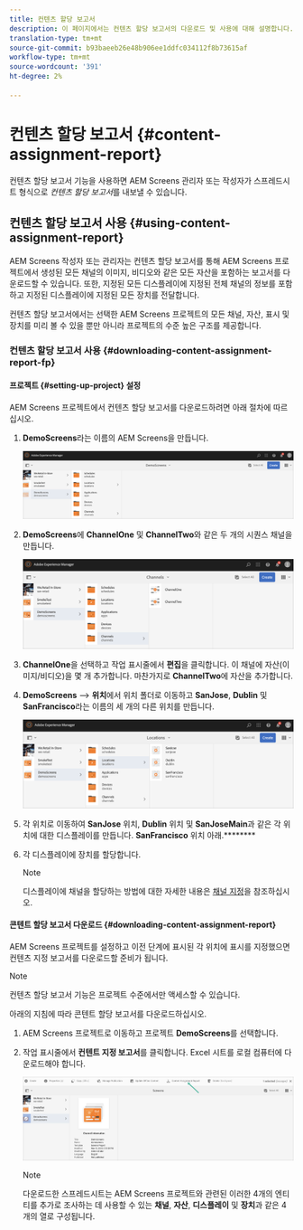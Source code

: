 ```yaml
---
title: 컨텐츠 할당 보고서
description: 이 페이지에서는 컨텐츠 할당 보고서의 다운로드 및 사용에 대해 설명합니다.
translation-type: tm+mt
source-git-commit: b93baeeb26e48b906ee1ddfc034112f8b73615af
workflow-type: tm+mt
source-wordcount: '391'
ht-degree: 2%

---
```



# 컨텐츠 할당 보고서 {#content-assignment-report}

컨텐츠 할당 보고서 기능을 사용하면 AEM Screens 관리자 또는 작성자가 스프레드시트 형식으로 *컨텐츠 할당 보고서*&#x200B;를 내보낼 수 있습니다.

## 컨텐츠 할당 보고서 사용 {#using-content-assignment-report}

AEM Screens 작성자 또는 관리자는 컨텐츠 할당 보고서를 통해 AEM Screens 프로젝트에서 생성된 모든 채널의 이미지, 비디오와 같은 모든 자산을 포함하는 보고서를 다운로드할 수 있습니다. 또한, 지정된 모든 디스플레이에 지정된 전체 채널의 정보를 포함하고 지정된 디스플레이에 지정된 모든 장치를 전달합니다.

컨텐츠 할당 보고서에서는 선택한 AEM Screens 프로젝트의 모든 채널, 자산, 표시 및 장치를 미리 볼 수 있을 뿐만 아니라 프로젝트의 수준 높은 구조를 제공합니다.

### 컨텐츠 할당 보고서 사용 {#downloading-content-assignment-report-fp}

#### 프로젝트 {#setting-up-project} 설정

AEM Screens 프로젝트에서 컨텐츠 할당 보고서를 다운로드하려면 아래 절차에 따르십시오.

1. **DemoScreens**&#x200B;라는 이름의 AEM Screens을 만듭니다.

   ![이미지](/help/user-guide/assets/content-assignment-report/car-1.png)

1. **DemoScreens**&#x200B;에 **ChannelOne** 및 **ChannelTwo**&#x200B;와 같은 두 개의 시퀀스 채널을 만듭니다.

   ![이미지](/help/user-guide/assets/content-assignment-report/car-2.png)

1. **ChannelOne**&#x200B;을 선택하고 작업 표시줄에서 **편집**&#x200B;을 클릭합니다. 이 채널에 자산(이미지/비디오)을 몇 개 추가합니다. 마찬가지로 **ChannelTwo**&#x200B;에 자산을 추가합니다.

1. **DemoScreens** —> **위치**&#x200B;에서 위치 폴더로 이동하고 **SanJose**, **Dublin** 및 **SanFrancisco**&#x200B;라는 이름의 세 개의 다른 위치를 만듭니다.

   ![이미지](/help/user-guide/assets/content-assignment-report/car-3.png)

1. 각 위치로 이동하여 **SanJose** 위치, **Dublin** 위치 및 **SanJoseMain**&#x200B;과 같은 각 위치에 대한 디스플레이를 만듭니다. **SanFrancisco** 위치 아래.********

1. 각 디스플레이에 장치를 할당합니다.

   >[!NOTE]
   >디스플레이에 채널을 할당하는 방법에 대한 자세한 내용은 [채널 지정](/help/user-guide/channel-assignment.md)을 참조하십시오.

#### 콘텐트 할당 보고서 다운로드 {#downloading-content-assignment-report}

AEM Screens 프로젝트를 설정하고 이전 단계에 표시된 각 위치에 표시를 지정했으면 컨텐츠 지정 보고서를 다운로드할 준비가 됩니다.

>[!NOTE]
>컨텐츠 할당 보고서 기능은 프로젝트 수준에서만 액세스할 수 있습니다.

아래의 지침에 따라 콘텐트 할당 보고서를 다운로드하십시오.

1. AEM Screens 프로젝트로 이동하고 프로젝트 **DemoScreens**&#x200B;를 선택합니다.

1. 작업 표시줄에서 **컨텐트 지정 보고서**&#x200B;를 클릭합니다. Excel 시트를 로컬 컴퓨터에 다운로드해야 합니다.

   ![이미지](/help/user-guide/assets/content-assignment-report/can-download.png)

   >[!NOTE]
   >다운로드한 스프레드시트는 AEM Screens 프로젝트와 관련된 이러한 4개의 엔티티를 추가로 조사하는 데 사용할 수 있는 **채널**, **자산**, **디스플레이** 및 **장치**&#x200B;과 같은 4개의 열로 구성됩니다.





